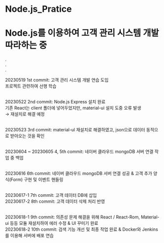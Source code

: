 # Node.js_Pratice
<h1>Node.js를 이용하여 고객 관리 시스템 개발 따라하는 중</h1>

.<br>
.<br>
.

20230519 1st commit: 고객 관리 시스템 개발 연습 도입<br>
프로젝트 관련하여 선행 학습<br><br>

20230522 2nd commit: Node.js Express 설치 완료<br>
기존 React는 client 폴더에 넣어두었지만, material-ui 설치 도중 오류 발생<br>
→ 재설치로 해결 예정<br><br>

20230523 3rd commit: material-ul 재설치로 해결하였고, json으로 데이터 동적으로 받아오는 것을 확인<br><br>

20230604 ~ 20230605 4, 5th commit: 네이버 클라우드 mongoDB 서버 연결 작업 중 백업<br><br>

20230616 6th commit: 네이버 클라우드 mongoDB 서버 연결 성공 & 고객 추가 양식(Form) 구현 및 이벤트 핸들링<br><br>

20230617-1 7th commit: 고객 데이터 DB에 삽입<br>
20230617-2 8th commit: 고객 데이터 삭제 처리 반영<br><br>

20230618-1 9th commit: 의존성 문제 해결을 위해 React / React-Rom, Material-ui 등등 모듈 재설치하여 에러 수정 & UI 꾸미기 완료<br>
20230618-2 10th commit: 검색 기능 개선 및 최종 작업 완료 & Docker와 Jenkins를 이용해 서버에 배포 연습
